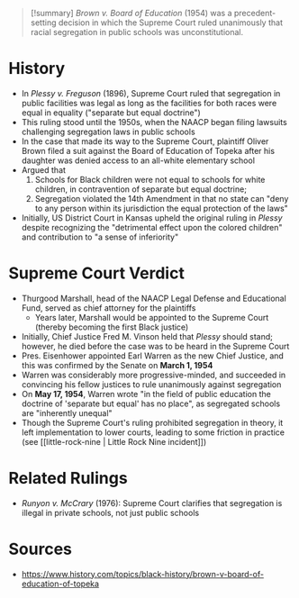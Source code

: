 > [!summary]
> *Brown v. Board of Education* (1954) was a precedent-setting decision in which the Supreme Court ruled unanimously that racial segregation in public schools was unconstitutional.

# History

- In *Plessy v. Freguson* (1896), Supreme Court ruled that segregation in public facilities was legal as long as the facilities for both races were equal in equality ("separate but equal doctrine")
- This ruling stood until the 1950s, when the NAACP began filing lawsuits challenging segregation laws in public schools
- In the case that made its way to the Supreme Court, plaintiff Oliver Brown filed a suit against the Board of Education of Topeka after his daughter was denied access to an all-white elementary school
- Argued that
	1. Schools for Black children were not equal to schools for white children, in contravention of separate but equal doctrine;
	2.  Segregation violated the 14th Amendment in that no state can "deny to any person within its jurisdiction the equal protection of the laws"
- Initially, US District Court in Kansas upheld the original ruling in *Plessy* despite recognizing the "detrimental effect upon the colored children" and contribution to "a sense of inferiority"

# Supreme Court Verdict

- Thurgood Marshall, head of the NAACP Legal Defense and Educational Fund, served as chief attorney for the plaintiffs
	- Years later, Marshall would be appointed to the Supreme Court (thereby becoming the first Black justice)
- Initially, Chief Justice Fred M. Vinson held that *Plessy* should stand; however, he died before the case was to be heard in the Supreme Court
- Pres. Eisenhower appointed Earl Warren as the new Chief Justice, and this was confirmed by the Senate on **March 1, 1954**
- Warren was considerably more progressive-minded, and succeeded in convincing his fellow justices to rule unanimously against segregation
- On **May 17, 1954**, Warren wrote "in the field of public education the doctrine of 'separate but equal' has no place", as segregated schools are "inherently unequal"
- Though the Supreme Court's ruling prohibited segregation in theory, it left implementation to lower courts, leading to some friction in practice (see [[little-rock-nine | Little Rock Nine incident]])

# Related Rulings

- *Runyon v. McCrary* (1976): Supreme Court clarifies that segregation is illegal in private schools, not just public schools

# Sources 

- https://www.history.com/topics/black-history/brown-v-board-of-education-of-topeka